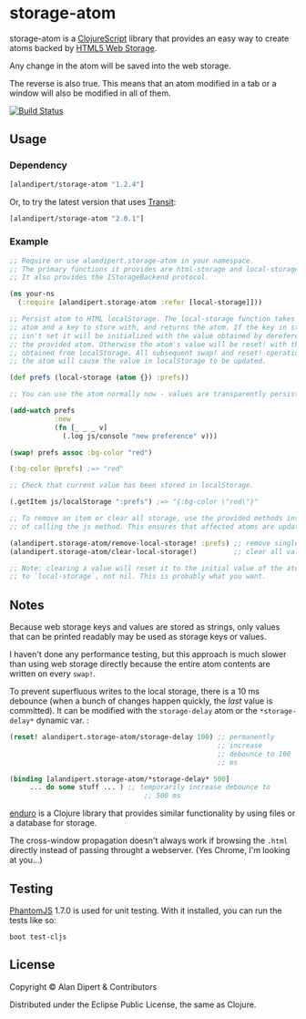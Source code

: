 # storage-atom

storage-atom is a
[ClojureScript](https://github.com/clojure/clojurescript) library that
provides an easy way to create atoms backed by
[HTML5 Web Storage](http://en.wikipedia.org/wiki/Web_storage).

Any change in the atom will be saved into the web storage.

The reverse is also true. This means that an atom modified in a tab
 or a window will also be modified in all of them.

[![Build Status](https://travis-ci.org/alandipert/storage-atom.png?branch=master)](https://travis-ci.org/alandipert/storage-atom)

## Usage

### Dependency

```clojure
[alandipert/storage-atom "1.2.4"]
```

Or, to try the latest version that uses [Transit](https://github.com/cognitect/transit-cljs):

```clojure
[alandipert/storage-atom "2.0.1"]
```

### Example

```clojure
;; Require or use alandipert.storage-atom in your namespace.
;; The primary functions it provides are html-storage and local-storage.
;; It also provides the IStorageBackend protocol.

(ns your-ns
  (:require [alandipert.storage-atom :refer [local-storage]]))

;; Persist atom to HTML localStorage. The local-storage function takes an
;; atom and a key to store with, and returns the atom. If the key in storage
;; isn't set it will be initialized with the value obtained by dereferencing
;; the provided atom. Otherwise the atom's value will be reset! with the value
;; obtained from localStorage. All subsequent swap! and reset! operations on
;; the atom will cause the value in localStorage to be updated.

(def prefs (local-storage (atom {}) :prefs))

;; You can use the atom normally now - values are transparently persisted.

(add-watch prefs
           :new
           (fn [_ _ _ v]
             (.log js/console "new preference" v)))

(swap! prefs assoc :bg-color "red")

(:bg-color @prefs) ;=> "red"

;; Check that current value has been stored in localStorage.

(.getItem js/localStorage ":prefs") ;=> "{:bg-color \"red\"}"

;; To remove an item or clear all storage, use the provided methods instead
;; of calling the js method. This ensures that affected atoms are updated.

(alandipert.storage-atom/remove-local-storage! :prefs) ;; remove single value
(alandipert.storage-atom/clear-local-storage!)         ;; clear all values

;; Note: clearing a value will reset it to the initial value of the atom passed
;; to `local-storage`, not nil. This is probably what you want.
```

## Notes

Because web storage keys and values are stored as strings, only values
that can be printed readably may be used as storage keys or values.

I haven't done any performance testing, but this approach is much
slower than using web storage directly because the entire atom contents
are written on every `swap!`.

To prevent superfluous writes to the local storage, there is a 10 ms
debounce (when a bunch of changes happen quickly, the *last* value is
committed). It can be modified with the `storage-delay` atom or the
`*storage-delay*` dynamic var. :

```clj
(reset! alandipert.storage-atom/storage-delay 100) ;; permanently
                                                   ;; increase
                                                   ;; debounce to 100
                                                   ;; ms

(binding [alandipert.storage-atom/*storage-delay* 500]
	 ... do some stuff ... ) ;; temporarily increase debounce to
                                 ;; 500 ms

```


[enduro](https://github.com/alandipert/enduro) is a Clojure library
that provides similar functionality by using files or a database for
storage.

The cross-window propagation doesn't always work if browsing the
`.html` directly instead of passing throught a webserver.
(Yes Chrome, I'm looking at you...)

## Testing

[PhantomJS](http://phantomjs.org/) 1.7.0 is used for unit testing.
With it installed, you can run the tests like so:

    boot test-cljs

## License

Copyright © Alan Dipert & Contributors

Distributed under the Eclipse Public License, the same as Clojure.
